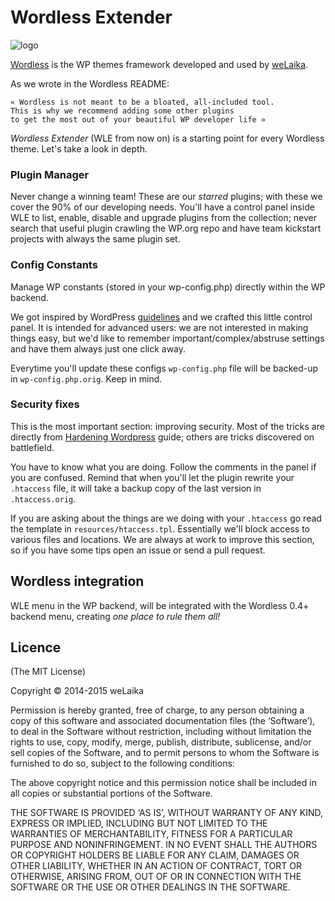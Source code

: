 # Wordless Extender

![logo](http://welaika.github.com/wordless/assets/images/wordless-extender.png)

[Wordless](https://github.com/welaika/wordless) is the WP themes framework developed and used by [weLaika](http://dev.welaika.com).

As we wrote in the Wordless README:

    « Wordless is not meant to be a bloated, all-included tool.
    This is why we recommend adding some other plugins
    to get the most out of your beautiful WP developer life »

*Wordless Extender* (WLE from now on) is a starting point for every Wordless theme.
Let's take a look in depth.

### Plugin Manager

Never change a winning team! These are our _starred_ plugins; with these we cover the 90% of our developing needs.
You'll have a control panel inside WLE to list, enable, disable and upgrade plugins from the collection; never search that useful plugin crawling the WP.org repo and have team kickstart projects with always the same plugin set.

### Config Constants

Manage WP constants (stored in your wp-config.php) directly within the WP backend.

We got inspired by WordPress [guidelines](http://codex.wordpress.org/Editing_wp-config.php) and we crafted this little control panel. It is intended for advanced users: we are not interested in making things easy, but we'd like to remember important/complex/abstruse settings and have them always just one click away.

Everytime you'll update these configs `wp-config.php` file will be backed-up in `wp-config.php.orig`. Keep in mind.

### Security fixes

This is the most important section: improving security.
Most of the tricks are directly from [Hardening Wordpress](http://codex.wordpress.org/Hardening_WordPress) guide; others are tricks discovered on battlefield.

You have to know what you are doing. Follow the comments in the panel if you are confused. Remind that when you'll let the plugin rewrite your `.htaccess` file, it will take a backup copy of the last version in `.htaccess.orig`.

If you are asking about the things are we doing with your `.htaccess` go read the template in `resources/htaccess.tpl`.
Essentially we'll block access to various files and locations.
We are always at work to improve this section, so if you have some tips open an issue or send a pull request.

## Wordless integration

WLE menu in the WP backend, will be integrated with the Wordless 0.4+ backend menu, creating _one place to rule them all!_

## Licence

(The MIT License)

Copyright © 2014-2015 weLaika

Permission is hereby granted, free of charge, to any person obtaining a copy of this software and associated documentation files (the ‘Software’), to deal in the Software without restriction, including without limitation the rights to use, copy, modify, merge, publish, distribute, sublicense, and/or sell copies of the Software, and to permit persons to whom the Software is furnished to do so, subject to the following conditions:

The above copyright notice and this permission notice shall be included in all copies or substantial portions of the Software.

THE SOFTWARE IS PROVIDED ‘AS IS’, WITHOUT WARRANTY OF ANY KIND, EXPRESS OR IMPLIED, INCLUDING BUT NOT LIMITED TO THE WARRANTIES OF MERCHANTABILITY, FITNESS FOR A PARTICULAR PURPOSE AND NONINFRINGEMENT. IN NO EVENT SHALL THE AUTHORS OR COPYRIGHT HOLDERS BE LIABLE FOR ANY CLAIM, DAMAGES OR OTHER LIABILITY, WHETHER IN AN ACTION OF CONTRACT, TORT OR OTHERWISE, ARISING FROM, OUT OF OR IN CONNECTION WITH THE SOFTWARE OR THE USE OR OTHER DEALINGS IN THE SOFTWARE.
